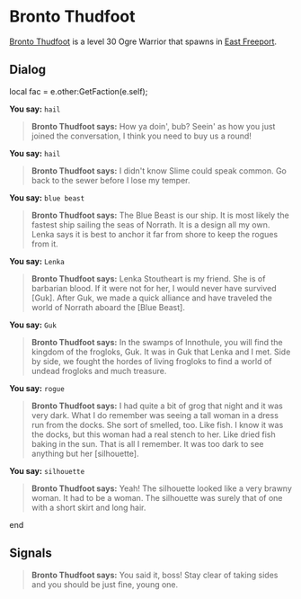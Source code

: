 # Bronto Thudfoot



[Bronto Thudfoot](/npc/10135) is a level 30 Ogre Warrior that spawns in [East Freeport](/zone/10).



## Dialog

local fac = e.other:GetFaction(e.self);


**You say:** `hail`



>**Bronto Thudfoot says:** How ya doin', bub? Seein' as how you just joined the conversation, I think you need to buy us a round!



**You say:** `hail`



>**Bronto Thudfoot says:** I didn't know Slime could speak common. Go back to the sewer before I lose my temper.

**You say:** `blue beast`



>**Bronto Thudfoot says:** The Blue Beast is our ship. It is most likely the fastest ship sailing the seas of Norrath. It is a design all my own. Lenka says it is best to anchor it far from shore to keep the rogues from it.

**You say:** `Lenka`



>**Bronto Thudfoot says:** Lenka Stoutheart is my friend. She is of barbarian blood. If it were not for her, I would never have survived [Guk]. After Guk, we made a quick alliance and have traveled the world of Norrath aboard the [Blue Beast].

**You say:** `Guk`



>**Bronto Thudfoot says:** In the swamps of Innothule, you will find the kingdom of the frogloks, Guk. It was in Guk that Lenka and I met. Side by side, we fought the hordes of living frogloks to find a world of undead frogloks and much treasure.

**You say:** `rogue`



>**Bronto Thudfoot says:** I had quite a bit of grog that night and it was very dark. What I do remember was seeing a tall woman in a dress run from the docks. She sort of smelled, too. Like fish. I know it was the docks, but this woman had a real stench to her. Like dried fish baking in the sun. That is all I remember. It was too dark to see anything but her [silhouette].

**You say:** `silhouette`



>**Bronto Thudfoot says:** Yeah! The silhouette looked like a very brawny woman. It had to be a woman. The silhouette was surely that of one with a short skirt and long hair.














































end



## Signals

>**Bronto Thudfoot says:** You said it, boss!  Stay clear of taking sides and you should be just fine, young one.